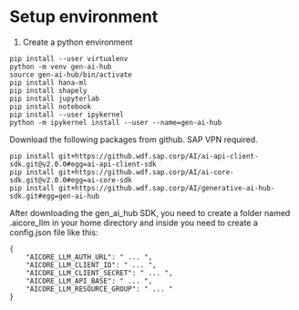 # Setup environment

1. Create a python environment

```
pip install --user virtualenv
python -m venv gen-ai-hub
source gen-ai-hub/bin/activate
pip install hana-ml
pip install shapely
pip install jupyterlab
pip install notebook
pip install --user ipykernel
python -m ipykernel install --user --name=gen-ai-hub
```

Download the following packages from github. SAP VPN required.
```
pip install git+https://github.wdf.sap.corp/AI/ai-api-client-sdk.git@v2.0.0#egg=ai-api-client-sdk
pip install git+https://github.wdf.sap.corp/AI/ai-core-sdk.git@v2.0.0#egg=ai-core-sdk
pip install git+https://github.wdf.sap.corp/AI/generative-ai-hub-sdk.git#egg=gen-ai-hub
```

After downloading the gen_ai_hub SDK, you need to create a folder named .aicore_llm in your home directory and inside you need to create a config.json file like this:

```
{
    "AICORE_LLM_AUTH_URL": " ... ",
    "AICORE_LLM_CLIENT_ID": " ... ",
    "AICORE_LLM_CLIENT_SECRET": " ... ",
    "AICORE_LLM_API_BASE": " ... ",
    "AICORE_LLM_RESOURCE_GROUP": " ... "
}
```